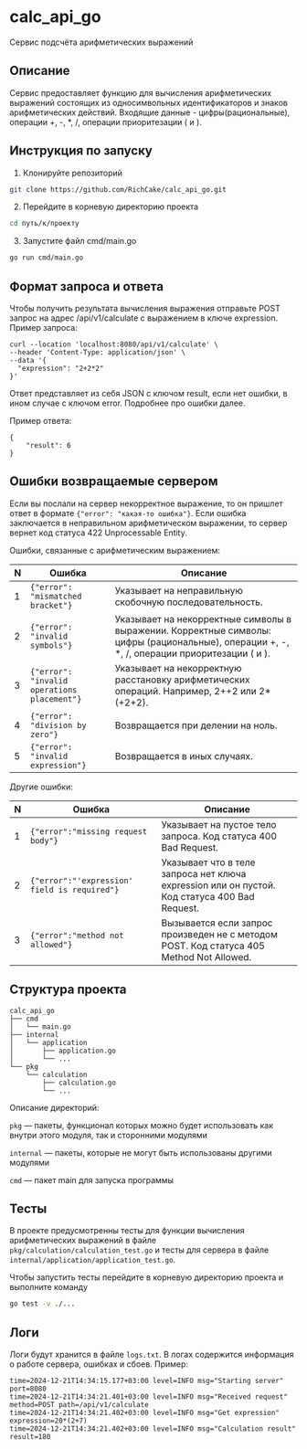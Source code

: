 # calc_api_go
Сервис подсчёта арифметических выражений

## Описание
Сервис предоставляет функцию для вычисления арифметических выражений состоящих из односимвольных идентификаторов и знаков арифметических действий. Входящие данные - цифры(рациональные), операции +, -, *, /, операции приоритезации ( и ).

## Инструкция по запуску
1. Клонируйте репозиторий
```bash
git clone https://github.com/RichCake/calc_api_go.git
```
2. Перейдите в корневую директорию проекта
```bash
cd путь/к/проекту
```
3. Запустите файл cmd/main.go
```bash
go run cmd/main.go
```

## Формат запроса и ответа
Чтобы получить результата вычисления выражения отправьте POST запрос на адрес /api/v1/calculate с выражением в ключе expression. Пример запроса:
```
curl --location 'localhost:8080/api/v1/calculate' \
--header 'Content-Type: application/json' \
--data '{
  "expression": "2+2*2"
}'
```
Ответ представляет из себя JSON с ключом result, если нет ошибки, в ином случае с ключом error. Подробнее про ошибки далее. 

Пример ответа:
```
{
    "result": 6
}
```

## Ошибки возвращаемые сервером
Если вы послали на сервер некорректное выражение, то он пришлет ответ в формате `{"error": "какая-то ошибка"}`. Если ошибка заключается в неправильном арифметическом выражении, то сервер вернет код статуса 422 Unprocessable Entity. 

Ошибки, связанные с арифметическим выражением:

| N  | Ошибка                              | Описание                                                                 |
|----|-------------------------------------|--------------------------------------------------------------------------|
| 1  | `{"error": "mismatched bracket"}`   | Указывает на неправильную скобочную последовательность.                  |
| 2  | `{"error": "invalid symbols"}`      | Указывает на некорректные символы в выражении. Корректные символы: цифры (рациональные), операции +, -, *, /, операции приоритезации ( и ). |
| 3  | `{"error": "invalid operations placement"}` | Указывает на некорректную расстановку арифметических операций. Например, 2++2 или 2*(+2+2). |
| 4  | `{"error": "division by zero"}`     | Возвращается при делении на ноль.                                        |
| 5  | `{"error": "invalid expression"}`   | Возвращается в иных случаях.                                             |

Другие ошибки:

| N  | Ошибка                              | Описание                                                                 |
|----|-------------------------------------|--------------------------------------------------------------------------|
| 1  | `{"error":"missing request body"}`  | Указывает на пустое тело запроса. Код статуса 400 Bad Request.           |
| 2  | `{"error":"'expression' field is required"}` | Указывает что в теле запроса нет ключа expression или он пустой. Код статуса 400 Bad Request. |
| 3  | `{"error":"method not allowed"}`    | Вызывается если запрос произведен не с методом POST. Код статуса 405 Method Not Allowed. |

## Структура проекта
```
calc_api_go
├── cmd
│   └── main.go
├── internal
│   └── application
│       ├── application.go
│       └── ...
└── pkg
    └── calculation
        ├── calculation.go
        └── ...
```

Описание директорий:

`pkg` — пакеты, функционал которых можно будет использовать как внутри этого модуля, так и сторонними модулями

`internal` — пакеты, которые не могут быть использованы другими модулями

`cmd` — пакет main для запуска программы

## Тесты
В проекте предусмотренны тесты для функции вычисления арифметических выражений в файле `pkg/calculation/calculation_test.go` и тесты для сервера в файле `internal/application/application_test.go`.

Чтобы запустить тесты перейдите в корневую директорию проекта и выполните команду
```bash
go test -v ./...
```

## Логи
Логи будут хранится в файле `logs.txt`. В логах содержится информация о работе сервера, ошибках и сбоев. Пример:
```
time=2024-12-21T14:34:15.177+03:00 level=INFO msg="Starting server" port=8080
time=2024-12-21T14:34:21.401+03:00 level=INFO msg="Received request" method=POST path=/api/v1/calculate
time=2024-12-21T14:34:21.402+03:00 level=INFO msg="Get expression" expression=20*(2+7)
time=2024-12-21T14:34:21.402+03:00 level=INFO msg="Calculation result" result=180
```
